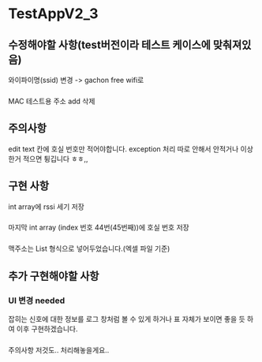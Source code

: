 # TestAppV2_3

## 수정해야할 사항(test버전이라 테스트 케이스에 맞춰져있음)
와이파이명(ssid) 변경 -> gachon free wifi로
###
MAC 테스트용 주소 add 삭제

## 주의사항
edit text 칸에 호실 번호만 적어야합니다. exception 처리 따로 안해서 안적거나 이상한거 적으면 튕깁니다 ㅎㅎ,,

## 구현 사항
int array에 rssi 세기 저장
###
마지막 int array (index 번호 44번(45번째))에 호실 번호 저장
###
맥주소는 List 형식으로 넣어두었습니다.(엑셀 파일 기준)

## 추가 구현해야할 사항
### UI 변경 needed 
잡히는 신호에 대한 정보를 로그 창처럼 볼 수 있게 하거나 
표 자체가 보이면 좋을 듯 하여 이후 구현하겠습니다.
###
주의사항 저것도.. 처리해놓을게요..

